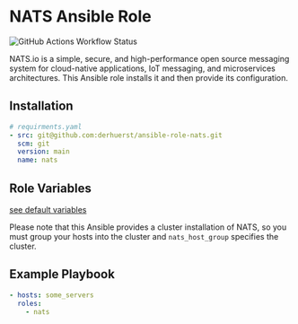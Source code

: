 # NATS Ansible Role

![GitHub Actions Workflow Status](https://img.shields.io/github/actions/workflow/status/derhuerst/ansible-role-nats/ci.yaml?style=for-the-badge&logo=github)

NATS.io is a simple, secure, and high-performance open source messaging system for cloud-native applications, IoT messaging, and microservices architectures.
This Ansible role installs it and then provide its configuration.

## Installation

```yaml
# requirments.yaml
- src: git@github.com:derhuerst/ansible-role-nats.git
  scm: git
  version: main
  name: nats
```

## Role Variables

[see default variables](defaults/main.yml)

Please note that this Ansible provides a cluster installation of NATS, so you must group your hosts into the cluster and `nats_host_group` specifies the cluster.

## Example Playbook

```yaml
- hosts: some_servers
  roles:
    - nats
```
